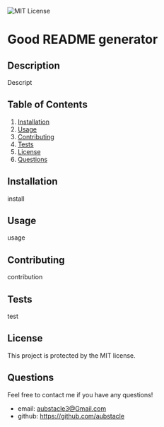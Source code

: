 ![MIT License](https://img.shields.io/badge/License-MIT-blue)
  # Good README generator

## Description 
Descript

## Table of Contents
1. [Installation](#Installation)
2. [Usage](#Usage)
3. [Contributing](#Contributing)
4. [Tests](#Tests)
5. [License](#License)
6. [Questions](#Questions)

## Installation
install

## Usage
usage

## Contributing 
contribution

## Tests
test

## License
This project is protected by the MIT license.

## Questions
Feel free to contact me if you have any questions!
* email: aubstacle3@Gmail.com
* github: https://github.com/aubstacle

